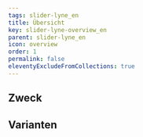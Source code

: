 ```yaml
---
tags: slider-lyne_en
title: Übersicht
key: slider-lyne-overview_en
parent: slider-lyne_en
icon: overview
order: 1
permalink: false
eleventyExcludeFromCollections: true
---
```


## Zweck

## Varianten

